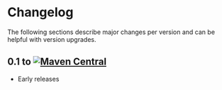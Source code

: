 
# Changelog

The following sections describe major changes per version 
and can be helpful with version upgrades.


## 0.1 to [![Maven Central](https://img.shields.io/maven-central/v/com.github.manosbatsis.corda.leanstate/leanstate-contracts.svg)](https://repo1.maven.org/maven2/com/github/manosbatsis/corda/leanstate/)

- Early releases

